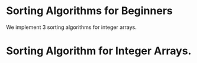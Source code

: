 # Sorting Algorithms for Beginners
 We implement 3 sorting algorithms for integer arrays.
# Sorting Algorithm for Integer Arrays.
